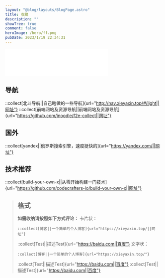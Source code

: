 ```yaml
---
layout: "@blog/layouts/BlogPage.astro"
title: 收藏
description: ""
showTree: true
comment: false
heroImage: /hero/ff.png
pubDate: 2023/1/19 22:34:31
---
```

<iframe frameborder="no" border="0" marginwidth="0" marginheight="0" width=330 height=86 src="//music.163.com/outchain/player?type=2&id=29539350&auto=1&height=66"></iframe>

## 导航

::collect[北斗导航||自己瞎做的一些导航]{url="http://nav.xieyaxin.top/#/light||网址"}
::collect[前端网站及资源导航||前端网站及资源导航]{url="https://github.com/jnoodle/f2e-collect||网址"}

## 国外

::collect[yandex||俄罗斯搜索引擎，速度挺快的]{url="https://yandex.com/||网址"}

## 技术推荐

::collect[build-your-own-x||从零开始构建一门技术]{url="https://github.com/codecrafters-io/build-your-own-x||网址"}


>## 格式
>**如需收纳请按照如下方式评论：**
>卡片状：
>```
>::collect[博客||一个简单的个人博客]{url="https://xieyaxin.top/||网址"}
>```
>::collect[Test||描述Test]{url="https://baidu.com||百度"}
>文字状：
>```
>:collect[博客||一个简单的个人博客]{url="https://xieyaxin.top/"}
>```
>:collect[Test||描述Test]{url="https://baidu.com||百度"} :collect[Test||描述Test]{url="https://baidu.com||百度"}
